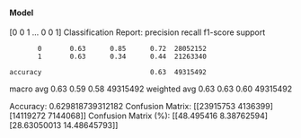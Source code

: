 #### Model
[0 0 1 ... 0 0 1]
Classification Report:
              precision    recall  f1-score   support

           0       0.63      0.85      0.72  28052152
           1       0.63      0.34      0.44  21263340

    accuracy                           0.63  49315492
   macro avg       0.63      0.59      0.58  49315492
weighted avg       0.63      0.63      0.60  49315492

Accuracy: 0.629818739312182
Confusion Matrix:
[[23915753  4136399]
 [14119272  7144068]]
Confusion Matrix (%):
[[48.495416    8.38762594]
 [28.63050013 14.48645793]]
